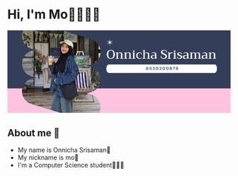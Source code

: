 # Hi, I'm Mo👋🏼🧕🏼
![momo.png](./img/pic.png)
## About me 🌟
- My name is Onnicha Srisaman🫧
- My nickname is mo🎀
- I'm a Computer Science student👩🏻‍💻